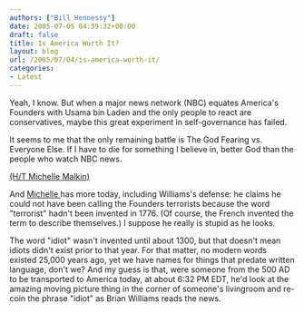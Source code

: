 ```yaml
---
authors: ["Bill Hennessy"]
date: 2005-07-05 04:59:32+00:00
draft: false
title: Is America Worth It?
layout: blog
url: /2005/07/04/is-america-worth-it/
categories:
- Latest
---
```


Yeah, I know.   But when a major news network (NBC) equates America's Founders with Usama bin Laden and the only people to react are conservatives, maybe this great experiment in self-governance has failed.

It seems to me that the only remaining battle is The God Fearing vs. Everyone Else.  If I have to die for something I believe in, better God than the people who watch NBC news.

[(H/T Michelle Malkin)](https://michellemalkin.com/archives/002896.htm)

And [Michelle ](https://michellemalkin.com/archives/002911.htm)has more today, including Williams's defense:  he claims he could not have been calling the Founders terrorists because the word "terrorist" hadn't been invented in 1776.   (Of course, the French invented the term to describe themselves.)   I suppose he really is stupid as he looks.

The word "idiot" wasn't invented until about 1300, but that doesn't mean idiots didn't exist prior to that year.  For that matter, no modern words existed 25,000 years ago, yet we have names for things that predate written language, don't we?  And my guess is that, were someone from the 500 AD  to be transported to America today, at about 6:32 PM EDT, he'd look at the amazing moving picture thing in the corner of someone's livingroom and re-coin the phrase "idiot" as Brian Williams reads the news.  
